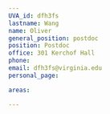 ```yaml
---
UVA_id: dfh3fs
lastname: Wang
name: Oliver
general_position: postdoc
position: Postdoc
office: 301 Kerchof Hall
phone:
email: dfh3fs@virginia.edu
personal_page:

areas:

---
```

